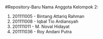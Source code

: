 #Repository-Baru
Nama Anggota Kelompok 2:
1. 201111005 - Bintang Attariq Rahman
2. 201111008 - Iqbal Tio Ardiansyah
3. 201111011 - M. Noval Hidayat
4. 201111036 - Roy Andani Putra